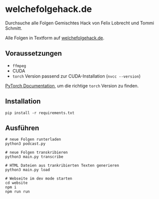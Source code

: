 # welchefolgehack.de

Durchsuche alle Folgen Gemischtes Hack von Felix Lobrecht und Tommi Schmitt.

Alle Folgen in Textform auf [welchefolgehack.de](https://welchefolgehack.de).

## Voraussetzungen

- `ffmpeg`
- CUDA
- `torch` Version passend zur CUDA-Installation (`nvcc --version`)

[PyTorch Documentation](https://pytorch.org/get-started/locally), um die richtige `torch` Version zu finden.

## Installation

```shell
pip install -r requirements.txt
```

## Ausführen

```shell
# neue Folgen runterladen
python3 podcast.py

# neue Folgen transkribieren
python3 main.py transcribe

# HTML Dateien aus trankribierten Texten generieren
python3 main.py load

# Webseite im dev mode starten
cd website
npm i
npm run run
```